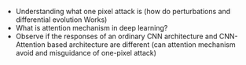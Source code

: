 - Understanding what one pixel attack is (how do perturbations and differential evolution Works)
- What is attention mechanism in deep learning?
- Observe if the responses of an ordinary CNN architecture and CNN-Attention based architecture are different (can attention mechanism avoid and misguidance of one-pixel attack)
